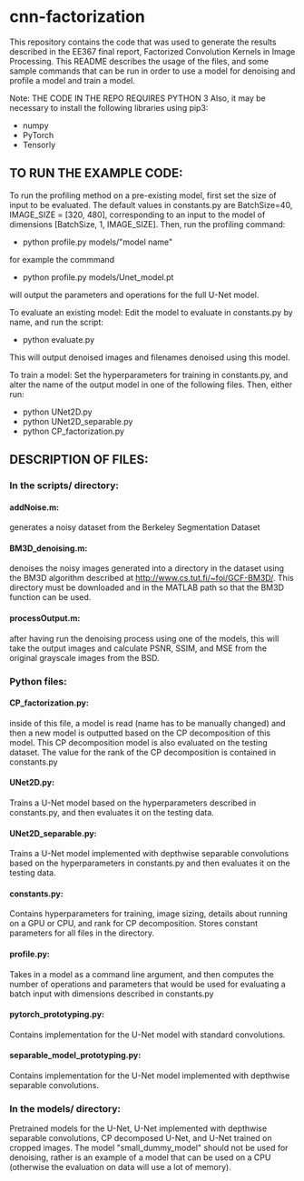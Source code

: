 # cnn-factorization

This repository contains the code that was used to generate the results described in the EE367 final report, Factorized Convolution Kernels in Image Processing. This README describes the usage of the files, and some sample commands that can be run in order to use a model for denoising and profile a model and train a model.

Note: THE CODE IN THE REPO REQUIRES PYTHON 3
Also, it may be necessary to install the following libraries using pip3:
- numpy
- PyTorch
- Tensorly

## TO RUN THE EXAMPLE CODE: <br/>
To run the profiling method on a pre-existing model, first set the size of input to be evaluated. The default values in constants.py are BatchSize=40, IMAGE_SIZE = [320, 480], corresponding to an input to the model of dimensions [BatchSize, 1, IMAGE_SIZE]. Then, run the profiling command: 
- python profile.py models/"model name" <br/>

for example the commmand 
- python profile.py models/Unet_model.pt <br/>

will output the parameters and operations for the full U-Net model.

To evaluate an existing model:
Edit the model to evaluate in constants.py by name, and run the script:
- python evaluate.py <br/>

This will output denoised images and filenames denoised using this model.

To train a model:
Set the hyperparameters for training in constants.py, and alter the name of the output model in one of the following files. Then, either run:
- python UNet2D.py
- python UNet2D_separable.py
- python CP_factorization.py <br/>


## DESCRIPTION OF FILES: <br/>
### In the scripts/ directory: <br/>
#### addNoise.m: <br/>
generates a noisy dataset from the Berkeley Segmentation Dataset
#### BM3D_denoising.m: <br/>
denoises the noisy images generated into a directory in the dataset using the BM3D algorithm described at http://www.cs.tut.fi/~foi/GCF-BM3D/. This directory must be downloaded and in the MATLAB path so that the BM3D function can be used. <br/>
#### processOutput.m: <br/>
after having run the denoising process using one of the models, this will take the output images and calculate PSNR, SSIM, and MSE from the original grayscale images from the BSD.

### Python files: <br/>
#### CP_factorization.py: <br/>
inside of this file, a model is read (name has to be manually changed) and then a new model is outputted based on the CP decomposition of this model. This CP decomposition model is also evaluated on the testing dataset. The value for the rank of the CP decomposition is contained in constants.py <br/>
#### UNet2D.py: <br/>
Trains a U-Net model based on the hyperparameters described in constants.py, and then evaluates it on the testing data. <br/>
#### UNet2D_separable.py: <br/>
Trains a U-Net model implemented with depthwise separable convolutions based on the hyperparameters in constants.py and then evaluates it on the testing data. <br/>
#### constants.py: <br/>
Contains hyperparameters for training, image sizing, details about running on a GPU or CPU, and rank for CP decomposition. Stores constant parameters for all files in the directory. <br/>
#### profile.py: <br/>
Takes in a model as a command line argument, and then computes the number of operations and parameters that would be used for evaluating a batch input with dimensions described in constants.py <br/>
#### pytorch_prototyping.py: <br/>
Contains implementation for the U-Net model with standard convolutions. <br/>
#### separable_model_prototyping.py: <br/>
Contains implementation for the U-Net model implemented with depthwise separable convolutions. <br/>

### In the models/ directory: <br/>
Pretrained models for the U-Net, U-Net implemented with depthwise separable convolutions, CP decomposed U-Net, and U-Net trained on cropped images. The model "small_dummy_model" should not be used for denoising, rather is an example of a model that can be used on a CPU (otherwise the evaluation on data will use a lot of memory).
